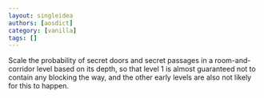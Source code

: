 ```yaml
---
layout: singleidea
authors: [aosdict]
category: [vanilla]
tags: []
---
```

Scale the probability of secret doors and secret passages in a room-and-corridor level based on its depth, so that level 1 is almost guaranteed not to contain any blocking the way, and the other early levels are also not likely for this to happen.
